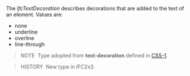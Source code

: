 The _IfcTextDecoration_ describes decorations that are added to the text of an element. Values are:

* none
* underline
* overline
* line-through

> NOTE&nbsp; Type adopted from **text-decoration** defined in [CSS-1](../../../bibliography.htm#CSS1).

> HISTORY&nbsp; New type in IFC2x3.
